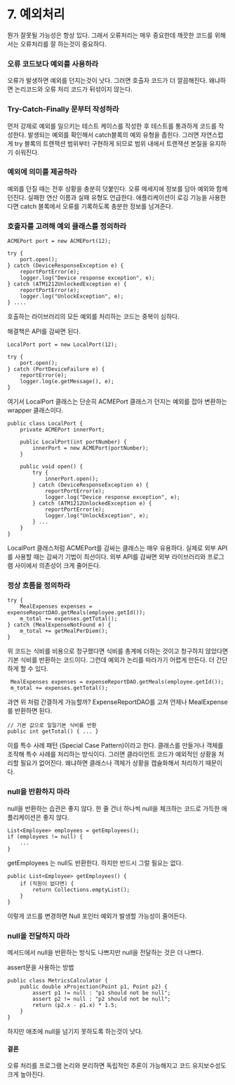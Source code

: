 # 7. 예외처리

뭔가 잘못될 가능성은 항상 있다. 그래서 오류처리는 매우 중요한데 깨끗한 코드를 위해서는 오류처리를 잘 하는것이 중요하다.

### 오류 코드보다 예외를 사용하라

오류가 발생하면 예외를 던지는것이 낫다. 그러면 호출자 코드가 더 깔끔해진다. 왜냐하면 논리코드와 오류 처리 코드가 뒤섞이지 않는다.

### Try-Catch-Finally 문부터 작성하라

먼저 강제로 예외를 일으키는 테스트 케이스를 작성한 후 테스트를 통과하게 코드를 작성한다. 발생되는 예외를 확인해서 catch블록의 예외 유형을 좁힌다. 그러면 자연스럽게 try 블록의 트랜잭션 범위부터 구현하게 되므로 범위 내에서 트랜잭션 본질을 유지하기 쉬워진다.

### 예외에 의미를 제공하라

예외를 던질 때는 전후 상황을 충분히 덧붙인다. 오류 메세지에 정보를 담아 예외와 함께 던진다. 실패한 연산 이름과 실패 유형도 언급한다. 애플리케이션이 로깅 기능을 사용한다면 catch 블록에서 오류를 기록하도록 충분한 정보를 남겨준다.

### 호출자를 고려해 예외 클래스를 정의하라

```text
ACMEPort port = new ACMEPort(12);
​
try {
    port.open();
} catch (DeviceResponseException e) {
    reportPortError(e);
    logger.log("Device response exception", e);
} catch (ATM1212UnlockedException e) {
    reportPortError(e);
    logger.log("UnlockException", e);
} ....
```

호출하는 라이브러리의 모든 예외를 처리하는 코드는 중복이 심하다.

해결책은 API를 감싸면 된다.

```text
LocalPort port = new LocalPort(12);
​
try {
    port.open();
} catch (PortDeviceFailure e) {
    reportError(e);
    logger.log(e.getMessage(), e);
}
```

여기서 LocalPort 클래스는 단순히 ACMEPort 클래스가 던지는 예외를 잡아 변환하는 wrapper 클래스이다.

```text
public class LocalPort {
    private ACMEPort innerPort;
    
    public LocalPort(int portNumber) {
        innerPort = new ACMEPort(portNumber);
    }
    
    public void open() {
        try {
            innerPort.open();
        } catch (DeviceResponseException e) {
            reportPortError(e);
            logger.log("Device response exception", e);
        } catch (ATM1212UnlockedException e) {
            reportPortError(e);
            logger.log("UnlockException", e);
        } ...
    }
}
```

LocalPort 클래스처럼 ACMEPort를 감싸는 클래스는 매우 유용하다. 실제로 외부 API를 사용할 때는 감싸기 기법이 최선이다. 외부 API를 감싸면 외부 라이브러리와 프로그램 사이에서 의존성이 크게 줄어든다.

### 정상 흐름을 정의하라

```text
try {
    MealExpenses expenses = expenseReportDAO.getMeals(employee.getId());
    m_total += expenses.getTotal();
} catch (MealExpenseNotFound e) {
    m_total += getMealPerDiem();
}
```

위 코드는 식비를 비용으로 청구했다면 식비를 총계에 더하는 것이고 청구하지 않았다면 기본 식비를 반환하는 코드이다. 그런데 예외가 논리를 따라가기 어렵게 만든다. 더 간단하게 할 수 있다.

```text
 MealExpenses expenses = expenseReportDAO.getMeals(employee.getId());
 m_total += expenses.getTotal();
```

과연 위 처럼 간결하게 가능할까? ExpenseReportDAO를 고쳐 언제나 MealExpense 를 반환하면 된다.

```text
// 기본 값으로 일일기본 식비를 반환
public int getTotal() { ... }
```

이를 특수 사례 패턴 \(Special Case Pattern\)이라고 한다. 클래스를 만들거나 객체를 조작해 특수 사례를 처리하는 방식이다. 그러면 클라이언트 코드가 예외적인 상황을 처리할 필요가 없어진다. 왜냐하면 클래스나 객체가 상황을 캡슐화해서 처리하기 때문이다.

### null을 반환하지 마라

null을 반환하는 습관은 좋지 않다. 한 줄 건너 하나씩 null을 체크하는 코드로 가득한 애플리케이션은 좋지 않다.

```text
List<Employee> employees = getEmployees();
if (employees != null) {
    ...
}
```

getEmployees 는 null도 반환한다. 하지만 반드시 그럴 필요는 없다.

```text
public List<Employee> getEmployees() {
    if (직원이 없다면) {
        return Collections.emptyList();
    }
}
```

이렇게 코드를 변경하면 Null 포인터 예외가 발생할 가능성이 줄어든다.

### null을 전달하지 마라

메서드에서 null을 반환하는 방식도 나쁘지만 null을 전달하는 것은 더 나쁘다.

assert문을 사용하는 방법

```text
public class MetricsCalculator {
    public double xProjection(Point p1, Point p2) {
        assert p1 != null : "p1 should not be null";
        assert p2 != null : "p2 should not be null";
        return (p2.x - p1.x) * 1.5;
    }
}
```

하지만 애초에 null을 넘기지 못하도록 하는것이 낫다.

#### 결론

오류 처리를 프로그램 논리와 분리하면 독립적인 추론이 가능해지고 코드 유지보수성도 크게 높아진다.

